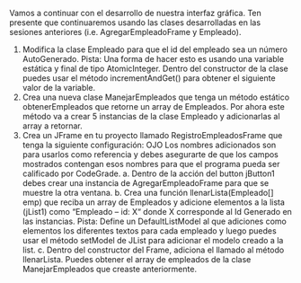 Vamos a continuar con el desarrollo de nuestra interfaz gráfica. Ten presente que continuaremos
usando las clases desarrolladas en las sesiones anteriores (i.e. AgregarEmpleadoFrame y Empleado).
1. Modifica la clase Empleado para que el id del empleado sea un número AutoGenerado.
Pista: Una forma de hacer esto es usando una variable estática y final de tipo AtomicInteger.
Dentro del constructor de la clase puedes usar el método incrementAndGet() para obtener el
siguiente valor de la variable.
2. Crea una nueva clase ManejarEmpleados que tenga un método estático obtenerEmpleados que
retorne un array de Empleados. Por ahora este método va a crear 5 instancias de la clase
Empleado y adicionarlas al array a retornar.
3. Crea un JFrame en tu proyecto llamado RegistroEmpleadosFrame que tenga la siguiente
configuración:
OJO Los nombres adicionados son para usarlos como referencia y debes asegurarte de que los
campos mostrados contengan esos nombres para que el programa pueda ser calificado por
CodeGrade.
a. Dentro de la acción del button jButton1 debes crear una instancia de
AgregarEmpleadoFrame para que se muestre la otra ventana.
b. Crea una función llenarLista(Empleado[] emp) que reciba un array de Empleados y
adicione elementos a la lista (jList1) como “Empleado – id: X“ donde X corresponde al Id 
Generado en las instancias. Pista: Define un DefaultListModel al que adiciones como
elementos los diferentes textos para cada empleado y luego puedes usar el método
setModel de JList para adicionar el modelo creado a la list.
c. Dentro del constructor del Frame, adiciona el llamado al método llenarLista. Puedes
obtener el array de empleados de la clase ManejarEmpleados que creaste
anteriormente.
